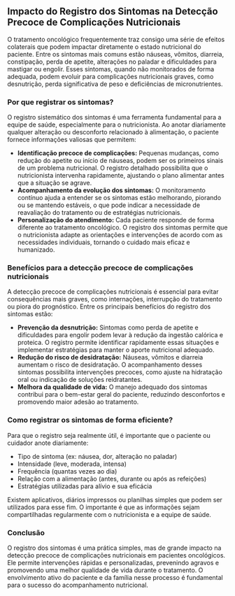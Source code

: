 
## Impacto do Registro dos Sintomas na Detecção Precoce de Complicações Nutricionais

O tratamento oncológico frequentemente traz consigo uma série de efeitos colaterais que podem impactar diretamente o estado nutricional do paciente. Entre os sintomas mais comuns estão náuseas, vômitos, diarreia, constipação, perda de apetite, alterações no paladar e dificuldades para mastigar ou engolir. Esses sintomas, quando não monitorados de forma adequada, podem evoluir para complicações nutricionais graves, como desnutrição, perda significativa de peso e deficiências de micronutrientes.

### Por que registrar os sintomas?

O registro sistemático dos sintomas é uma ferramenta fundamental para a equipe de saúde, especialmente para o nutricionista. Ao anotar diariamente qualquer alteração ou desconforto relacionado à alimentação, o paciente fornece informações valiosas que permitem:

- **Identificação precoce de complicações:** Pequenas mudanças, como redução do apetite ou início de náuseas, podem ser os primeiros sinais de um problema nutricional. O registro detalhado possibilita que o nutricionista intervenha rapidamente, ajustando o plano alimentar antes que a situação se agrave.
- **Acompanhamento da evolução dos sintomas:** O monitoramento contínuo ajuda a entender se os sintomas estão melhorando, piorando ou se mantendo estáveis, o que pode indicar a necessidade de reavaliação do tratamento ou de estratégias nutricionais.
- **Personalização do atendimento:** Cada paciente responde de forma diferente ao tratamento oncológico. O registro dos sintomas permite que o nutricionista adapte as orientações e intervenções de acordo com as necessidades individuais, tornando o cuidado mais eficaz e humanizado.

### Benefícios para a detecção precoce de complicações nutricionais

A detecção precoce de complicações nutricionais é essencial para evitar consequências mais graves, como internações, interrupção do tratamento ou piora do prognóstico. Entre os principais benefícios do registro dos sintomas estão:

- **Prevenção da desnutrição:** Sintomas como perda de apetite e dificuldades para engolir podem levar à redução da ingestão calórica e proteica. O registro permite identificar rapidamente essas situações e implementar estratégias para manter o aporte nutricional adequado.
- **Redução do risco de desidratação:** Náuseas, vômitos e diarreia aumentam o risco de desidratação. O acompanhamento desses sintomas possibilita intervenções precoces, como ajuste na hidratação oral ou indicação de soluções reidratantes.
- **Melhora da qualidade de vida:** O manejo adequado dos sintomas contribui para o bem-estar geral do paciente, reduzindo desconfortos e promovendo maior adesão ao tratamento.

### Como registrar os sintomas de forma eficiente?

Para que o registro seja realmente útil, é importante que o paciente ou cuidador anote diariamente:

- Tipo de sintoma (ex: náusea, dor, alteração no paladar)
- Intensidade (leve, moderada, intensa)
- Frequência (quantas vezes ao dia)
- Relação com a alimentação (antes, durante ou após as refeições)
- Estratégias utilizadas para alívio e sua eficácia

Existem aplicativos, diários impressos ou planilhas simples que podem ser utilizados para esse fim. O importante é que as informações sejam compartilhadas regularmente com o nutricionista e a equipe de saúde.

### Conclusão

O registro dos sintomas é uma prática simples, mas de grande impacto na detecção precoce de complicações nutricionais em pacientes oncológicos. Ele permite intervenções rápidas e personalizadas, prevenindo agravos e promovendo uma melhor qualidade de vida durante o tratamento. O envolvimento ativo do paciente e da família nesse processo é fundamental para o sucesso do acompanhamento nutricional.
```
